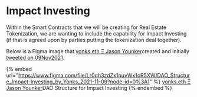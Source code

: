 # Impact Investing

Within the Smart Contracts that we will be creating for Real Estate Tokenization, we are wanting to include the capability for Impact Investing (if that is agreed upon by parties putting the tokenization deal together).

Below is a Figma image that [yonks.eth Ξ Jason Younker](https://app.gitbook.com/u/K8Qr4ihwAnQfUTGT62ETLrsZBXS2 "mention")created and initially [tweeted on 09Nov2021](https://twitter.com/yonks/status/1458261413881790465).

{% embed url="https://www.figma.com/file/Lr0qh3zdZx1puvWx1oR5XW/DAO_Structure_Impact-Investing_by_Yonks_2021-11-09?node-id=0%3A1" %}
[yonks.eth Ξ Jason Younker](https://app.gitbook.com/u/K8Qr4ihwAnQfUTGT62ETLrsZBXS2 "mention")DAO Structure for Impact Investing
{% endembed %}
